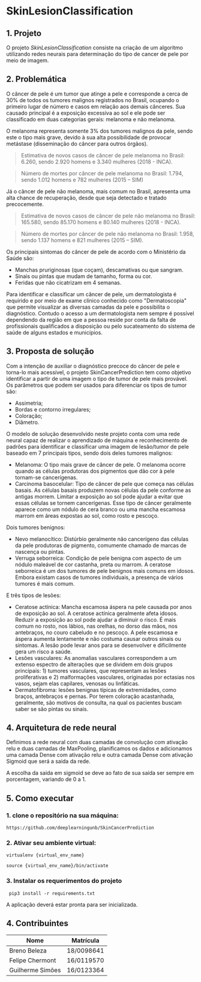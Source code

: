 # SkinLesionClassification

## 1. Projeto

O projeto _SkinLesionClassification_ consiste na criação de um algoritmo utilizando redes neurais para determinação do tipo de cancer de pele por meio de imagem.

## 2. Problemática

O câncer de pele é um tumor que atinge a pele e corresponde a cerca de 30% de todos os tumores malignos registrados no Brasil, ocupando o primeiro lugar de número e casos em relação aos demais cânceres. Sua causado principal é a exposição excessiva ao sol e ele pode ser classificado em duas categorias gerais: melanoma e não melanoma.

O melanoma representa somente 3% dos tumores malignos da pele, sendo este o tipo mais grave, devido à sua alta possibilidade de provocar metástase (disseminação do câncer para outros órgãos).

> Estimativa de novos casos de câncer de pele melanoma no Brasil: 6.260, sendo 2.920 homens e 3.340 mulheres (2018 - INCA).

> Número de mortes por câncer de pele melanoma no Brasil: 1.794, sendo 1.012 homens e 782 mulheres (2015 – SIM)

Já o câncer de pele não melanoma, mais comum no Brasil, apresenta uma alta chance de recuperação, desde que seja detectado e tratado precocemente.

> Estimativa de novos casos de câncer de pele não melanoma no Brasil: 165.580, sendo 85.170 homens e 80.140 mulheres (2018 - INCA).

> Número de mortes por câncer de pele não melanoma no Brasil: 1.958, sendo 1.137 homens e 821 mulheres (2015 – SIM).

Os principais sintomas do câncer de pele de acordo com o Ministério da Saúde são:
- Manchas pruriginosas (que coçam), descamativas ou que sangram.
- Sinais ou pintas que mudam de tamanho, forma ou cor.
- Feridas que não cicatrizam em 4 semanas.

Para identificar e classificar um câncer de pele, um dermatologista é requirido e por meio de exame clínico conhecido como "Dermatoscopia" que permite visualizar as diversas camadas da pele e possibilita o diagnóstico. Contudo o acesso a um dermatologista nem sempre é possível dependendo da região em que a pessoa reside por conta da falta de profissionais qualificados a disposição ou pelo sucateamento do sistema de saúde de alguns estados e municípios.

## 3. Proposta de solução

Com a intenção de auxiliar o diagnóstico precoce do câncer de pele e torna-lo mais acessível, o projeto SkinCancerPrediction tem como objetivo identificar a partir de uma imagem o tipo de tumor de pele mais provável. Os parâmetros que podem ser usados para diferenciar os tipos de tumor são:
- Assimetria;
- Bordas e contorno irregulares;
- Coloração;
- Diâmetro.

O modelo de solução desenvolvido neste projeto conta com uma rede neural capaz de realizar o aprendizado de máquina e reconhecimento de padrões para identificar e classificar uma imagem de lesão/tumor de pele baseado em 7 principais tipos, sendo dois deles tumores malignos:
- Melanoma: O tipo mais grave de câncer de pele. O melanoma ocorre quando as células produtoras dos pigmentos que dão cor à pele tornam-se cancerígenas.
-  Carcinoma basocelular: Tipo de câncer de pele que começa nas células basais.
As células basais produzem novas células da pele conforme as antigas morrem. Limitar a exposição ao sol pode ajudar a evitar que essas células se tornem cancerígenas.
Esse tipo de câncer geralmente aparece como um nódulo de cera branco ou uma mancha escamosa marrom em áreas expostas ao sol, como rosto e pescoço.

Dois tumores benignos:
- Nevo melanocítico: Distúrbio geralmente não cancerígeno das células da pele produtoras de pigmento, comumente chamado de marcas de nascença ou pintas.
- Verruga seborreica: Condição de pele benigna com aspecto de um nódulo maleável de cor castanha, preta ou marrom.
A ceratose seborreica é um dos tumores de pele benignos mais comuns em idosos. Embora existam casos de tumores individuais, a presença de vários tumores é mais comum.

E três tipos de lesões:
-  Ceratose actínica: Mancha escamosa áspera na pele causada por anos de exposição ao sol.
A ceratose actínica geralmente afeta idosos. Reduzir a exposição ao sol pode ajudar a diminuir o risco.
É mais comum no rosto, nos lábios, nas orelhas, no dorso das mãos, nos antebraços, no couro cabeludo e no pescoço. A pele escamosa e áspera aumenta lentamente e não costuma causar outros sinais ou sintomas. A lesão pode levar anos para se desenvolver e dificilmente gera um risco a saúde.
-  Lesões vasculares: As anomalias vasculares correspondem a um extenso espectro de alterações que se dividem em dois grupos principais: 1) tumores vasculares, que representam as lesões proliferativas e 2) malformações vasculares, originadas por ectasias nos vasos, sejam elas capilares, venosas ou linfáticas.
-  Dermatofibroma: lesões benignas típicas de extremidades, como braços, antebraços e pernas. Por terem coloração acastanhada, geralmente, são motivos de consulta, na qual os pacientes buscam saber se são pintas ou sinais.

## 4. Arquitetura de rede neural

Definimos a rede neural com duas camadas de convolução com ativação relu e duas camadas de MaxPooling, planificamos os dados e adicionamos uma camada Dense com ativação relu e outra camada Dense com ativação Sigmoid que será a saida da rede.

A escolha da saida em sigmoid se deve ao fato de sua saída ser sempre em porcentagem, variando de 0 a 1.

## 5. Como executar

### 1. clone o repositório na sua máquina:
```https://github.com/deeplearningunb/SkinCancerPrediction``` 

### 2. Ativar seu ambiente virtual:
```virtualenv {virtual_env_name}```

```source {virtual_env_name}/bin/activate```

### 3. Instalar os requerimentos do projeto
``` pip3 install -r requirements.txt```

A aplicação deverá estar pronta para ser inicializada.

## 4. Contribuintes

| Nome | Matrícula |
| ------ | ------ |
| Breno Beleza | 18/0098641 |
| Felipe Chermont | 16/0119570 |
| Guilherme Simões | 16/0123364 |
